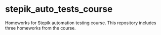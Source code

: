 # stepik_auto_tests_course
Homeworks for Stepik automation testing course. This repository includes three homeworks from the course. 
